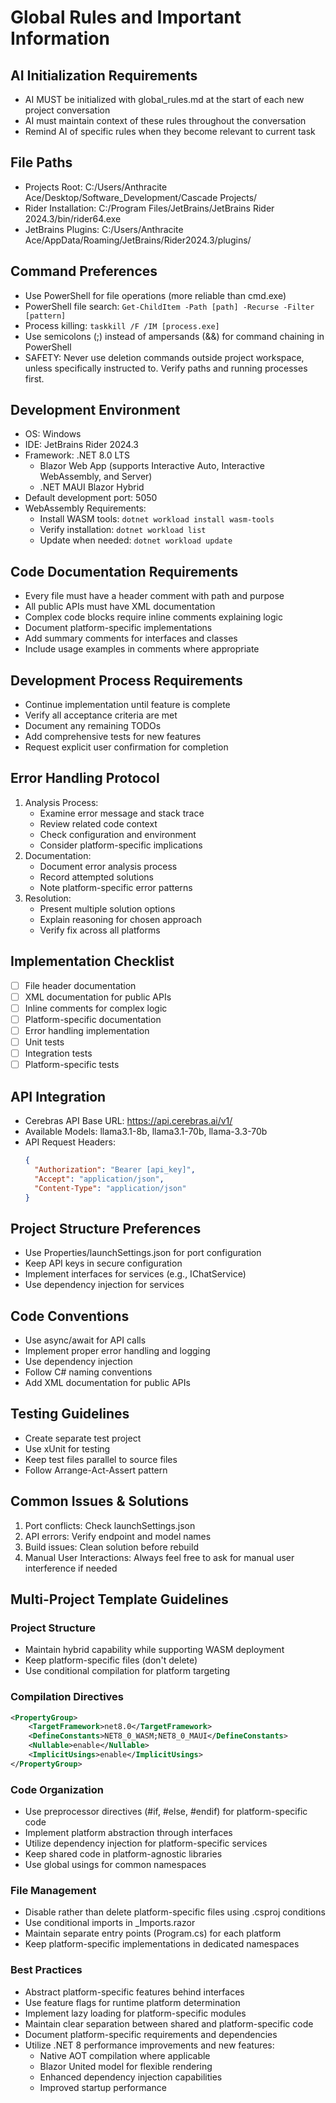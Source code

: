 # Global Rules and Important Information

## AI Initialization Requirements
- AI MUST be initialized with global_rules.md at the start of each new project conversation
- AI must maintain context of these rules throughout the conversation
- Remind AI of specific rules when they become relevant to current task

## File Paths
- Projects Root: C:/Users/Anthracite Ace/Desktop/Software_Development/Cascade Projects/
- Rider Installation: C:/Program Files/JetBrains/JetBrains Rider 2024.3/bin/rider64.exe
- JetBrains Plugins: C:/Users/Anthracite Ace/AppData/Roaming/JetBrains/Rider2024.3/plugins/

## Command Preferences
- Use PowerShell for file operations (more reliable than cmd.exe)
- PowerShell file search: `Get-ChildItem -Path [path] -Recurse -Filter [pattern]`
- Process killing: `taskkill /F /IM [process.exe]`
- Use semicolons (;) instead of ampersands (&&) for command chaining in PowerShell
- SAFETY: Never use deletion commands outside project workspace, unless specifically instructed to. Verify paths and running processes first.

## Development Environment
- OS: Windows
- IDE: JetBrains Rider 2024.3
- Framework: .NET 8.0 LTS
  - Blazor Web App (supports Interactive Auto, Interactive WebAssembly, and Server)
  - .NET MAUI Blazor Hybrid
- Default development port: 5050
- WebAssembly Requirements:
  - Install WASM tools: `dotnet workload install wasm-tools`
  - Verify installation: `dotnet workload list`
  - Update when needed: `dotnet workload update`

## Code Documentation Requirements
- Every file must have a header comment with path and purpose
- All public APIs must have XML documentation
- Complex code blocks require inline comments explaining logic
- Document platform-specific implementations
- Add summary comments for interfaces and classes
- Include usage examples in comments where appropriate

## Development Process Requirements
- Continue implementation until feature is complete
- Verify all acceptance criteria are met
- Document any remaining TODOs
- Add comprehensive tests for new features
- Request explicit user confirmation for completion

## Error Handling Protocol
1. Analysis Process:
   - Examine error message and stack trace
   - Review related code context
   - Check configuration and environment
   - Consider platform-specific implications
2. Documentation:
   - Document error analysis process
   - Record attempted solutions
   - Note platform-specific error patterns
3. Resolution:
   - Present multiple solution options
   - Explain reasoning for chosen approach
   - Verify fix across all platforms

## Implementation Checklist
- [ ] File header documentation
- [ ] XML documentation for public APIs
- [ ] Inline comments for complex logic
- [ ] Platform-specific documentation
- [ ] Error handling implementation
- [ ] Unit tests
- [ ] Integration tests
- [ ] Platform-specific tests

## API Integration
- Cerebras API Base URL: https://api.cerebras.ai/v1/
- Available Models: llama3.1-8b, llama3.1-70b, llama-3.3-70b
- API Request Headers:
  ```json
  {
    "Authorization": "Bearer [api_key]",
    "Accept": "application/json",
    "Content-Type": "application/json"
  }
  ```

## Project Structure Preferences
- Use Properties/launchSettings.json for port configuration
- Keep API keys in secure configuration
- Implement interfaces for services (e.g., IChatService)
- Use dependency injection for services

## Code Conventions
- Use async/await for API calls
- Implement proper error handling and logging
- Use dependency injection
- Follow C# naming conventions
- Add XML documentation for public APIs

## Testing Guidelines
- Create separate test project
- Use xUnit for testing
- Keep test files parallel to source files
- Follow Arrange-Act-Assert pattern

## Common Issues & Solutions
1. Port conflicts: Check launchSettings.json
2. API errors: Verify endpoint and model names
3. Build issues: Clean solution before rebuild
4. Manual User Interactions: Always feel free to ask for manual user interference if needed

## Multi-Project Template Guidelines
### Project Structure
- Maintain hybrid capability while supporting WASM deployment
- Keep platform-specific files (don't delete)
- Use conditional compilation for platform targeting

### Compilation Directives
```xml
<PropertyGroup>
    <TargetFramework>net8.0</TargetFramework>
    <DefineConstants>NET8_0_WASM;NET8_0_MAUI</DefineConstants>
    <Nullable>enable</Nullable>
    <ImplicitUsings>enable</ImplicitUsings>
</PropertyGroup>
```

### Code Organization
- Use preprocessor directives (#if, #else, #endif) for platform-specific code
- Implement platform abstraction through interfaces
- Utilize dependency injection for platform-specific services
- Keep shared code in platform-agnostic libraries
- Use global usings for common namespaces

### File Management
- Disable rather than delete platform-specific files using .csproj conditions
- Use conditional imports in _Imports.razor
- Maintain separate entry points (Program.cs) for each platform
- Keep platform-specific implementations in dedicated namespaces

### Best Practices
- Abstract platform-specific features behind interfaces
- Use feature flags for runtime platform determination
- Implement lazy loading for platform-specific modules
- Maintain clear separation between shared and platform-specific code
- Document platform-specific requirements and dependencies
- Utilize .NET 8 performance improvements and new features:
  - Native AOT compilation where applicable
  - Blazor United model for flexible rendering
  - Enhanced dependency injection capabilities
  - Improved startup performance
